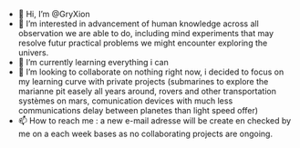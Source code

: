 - 👋 Hi, I’m @GryXion
- 👀 I’m interested in advancement of human knowledge across all observation we are able to do, including mind experiments that may resolve futur practical problems we might encounter exploring the univers.
- 🌱 I’m currently learning everything i can
- 💞️ I’m looking to collaborate on nothing right now, i decided to focus on my learning curve with private projects (submarines to explore the marianne pit easely all years around, rovers and other transportation systèmes on mars, comunication devices with much less communications delay between planetes than light speed offer)
- 📫 How to reach me : a new e-mail adresse will be create en checked by me on a each week bases as no collaborating projects are ongoing.

<!---
GryXion/GryXion is a ✨ special ✨ repository because its `README.md` (this file) appears on your GitHub profile.
You can click the Preview link to take a look at your changes.
--->
